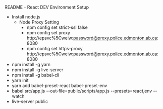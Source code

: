 README - React DEV Environment Setup

- Install node.js
    - Node Proxy Setting
		- npm config set strict-ssl false
		- npm config set proxy http://epsvc%5Cweiw:password@proxy.police.edmonton.ab.ca:8080
		- npm config set https-proxy http://epsvc%5Cweiw:password@proxy.police.edmonton.ab.ca:8080
- npm install -g yarn
- npm install -g live-server
- npm install -g babel-cli
- yarn init
- yarn add babel-preset-react babel-preset-env
- babel src/app.js --out-file=public/scripts/app.js --presets=react,env --watch
- live-server public
